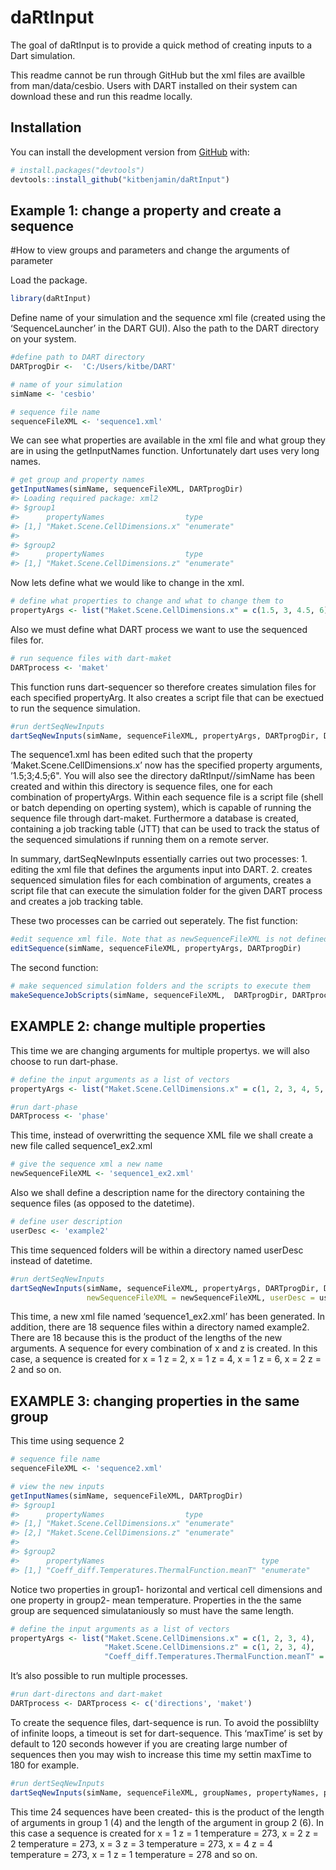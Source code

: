
<!-- README.md is generated from README.Rmd. Please edit that file -->

# daRtInput

<!-- badges: start -->

<!-- badges: end -->

The goal of daRtInput is to provide a quick method of creating inputs to
a Dart simulation.

This readme cannot be run through GitHub but the xml files are availble
from man/data/cesbio. Users with DART installed on their system can
download these and run this readme locally.

## Installation

You can install the development version from
[GitHub](https://github.com/) with:

``` r
# install.packages("devtools")
devtools::install_github("kitbenjamin/daRtInput")
```

## Example 1: change a property and create a sequence

\#How to view groups and parameters and change the arguments of
parameter

Load the package.

``` r
library(daRtInput)
```

Define name of your simulation and the sequence xml file (created using
the ‘SequenceLauncher’ in the DART GUI). Also the path to the DART
directory on your system.

``` r
#define path to DART directory
DARTprogDir <-  'C:/Users/kitbe/DART'

# name of your simulation
simName <- 'cesbio'

# sequence file name
sequenceFileXML <- 'sequence1.xml'
```

We can see what properties are available in the xml file and what group
they are in using the getInputNames function. Unfortunately dart uses
very long names.

``` r
# get group and property names
getInputNames(simName, sequenceFileXML, DARTprogDir)
#> Loading required package: xml2
#> $group1
#>      propertyNames                  type       
#> [1,] "Maket.Scene.CellDimensions.x" "enumerate"
#> 
#> $group2
#>      propertyNames                  type       
#> [1,] "Maket.Scene.CellDimensions.z" "enumerate"
```

Now lets define what we would like to change in the xml.

``` r
# define what properties to change and what to change them to 
propertyArgs <- list("Maket.Scene.CellDimensions.x" = c(1.5, 3, 4.5, 6))
```

Also we must define what DART process we want to use the sequenced files
for.

``` r
# run sequence files with dart-maket
DARTprocess <- 'maket'
```

This function runs dart-sequencer so therefore creates simulation files
for each specified propertyArg. It also creates a script file that can
be exectued to run the sequence simulation.

``` r
#run dertSeqNewInputs
dartSeqNewInputs(simName, sequenceFileXML, propertyArgs, DARTprogDir, DARTprocess)
```

The sequence1.xml has been edited such that the property
‘Maket.Scene.CellDimensions.x’ now has the specified property
arguments, ’1.5;3;4.5;6". You will also see the directory
daRtInput/<datettime>/simName has been created and within this directory
is sequence files, one for each combination of propertyArgs. Within each
sequence file is a script file (shell or batch depending on operting
system), which is capable of running the sequence file through
dart-maket. Furthermore a database is created, containing a job tracking
table (JTT) that can be used to track the status of the sequenced
simulations if running them on a remote server.

In summary, dartSeqNewInputs essentially carries out two processes: 1.
editing the xml file that defines the arguments input into DART. 2.
creates sequenced simulation files for each combination of arguments,
creates a script file that can execute the simulation folder for the
given DART process and creates a job tracking table.

These two processes can be carried out seperately. The fist
function:

``` r
#edit sequence xml file. Note that as newSequenceFileXML is not defined, sequenceFileXML will be overwritten
editSequence(simName, sequenceFileXML, propertyArgs, DARTprogDir)
```

The second function:

``` r
# make sequenced simulation folders and the scripts to execute them
makeSequenceJobScripts(simName, sequenceFileXML,  DARTprogDir, DARTprocess)
```

## EXAMPLE 2: change multiple properties

This time we are changing arguments for multiple propertys. we will also
choose to run dart-phase.

``` r
# define the input arguments as a list of vectors
propertyArgs <- list("Maket.Scene.CellDimensions.x" = c(1, 2, 3, 4, 5, 6), "Maket.Scene.CellDimensions.z" = c(2, 4, 6))

#run dart-phase
DARTprocess <- 'phase'
```

This time, instead of overwritting the sequence XML file we shall create
a new file called sequence1\_ex2.xml

``` r
# give the sequence xml a new name
newSequenceFileXML <- 'sequence1_ex2.xml'
```

Also we shall define a description name for the directory containing the
sequence files (as opposed to the datetime).

``` r
# define user description
userDesc <- 'example2'
```

This time sequenced folders will be within a directory named userDesc
instead of datetime.

``` r
#run dertSeqNewInputs
dartSeqNewInputs(simName, sequenceFileXML, propertyArgs, DARTprogDir, DARTprocess,
                 newSequenceFileXML = newSequenceFileXML, userDesc = userDesc)
```

This time, a new xml file named ‘sequence1\_ex2.xml’ has been generated.
In addition, there are 18 sequence files within a directory named
example2. There are 18 because this is the product of the lengths of the
new arguments. A sequence for every combination of x and z is created.
In this case, a sequence is created for x = 1 z = 2, x = 1 z = 4, x = 1
z = 6, x = 2 z = 2 and so on.

## EXAMPLE 3: changing properties in the same group

This time using sequence 2

``` r
# sequence file name
sequenceFileXML <- 'sequence2.xml'
```

``` r
# view the new inputs
getInputNames(simName, sequenceFileXML, DARTprogDir)
#> $group1
#>      propertyNames                  type       
#> [1,] "Maket.Scene.CellDimensions.x" "enumerate"
#> [2,] "Maket.Scene.CellDimensions.z" "enumerate"
#> 
#> $group2
#>      propertyNames                                   type       
#> [1,] "Coeff_diff.Temperatures.ThermalFunction.meanT" "enumerate"
```

Notice two properties in group1- horizontal and vertical cell dimensions
and one property in group2- mean temperature. Properties in the the same
group are sequenced simulataniously so must have the same length.

``` r
# define the input arguments as a list of vectors
propertyArgs <- list("Maket.Scene.CellDimensions.x" = c(1, 2, 3, 4), 
                     "Maket.Scene.CellDimensions.z" = c(1, 2, 3, 4), 
                     "Coeff_diff.Temperatures.ThermalFunction.meanT" = c(273, 278, 283, 288, 293, 298))
```

It’s also possible to run multiple processes.

``` r
#run dart-directons and dart-maket
DARTprocess <- DARTprocess <- c('directions', 'maket')
```

To create the sequence files, dart-sequence is run. To avoid the
possiblilty of infinite loops, a timeout is set for dart-sequence. This
‘maxTime’ is set by default to 120 seconds however if you are creating
large number of sequences then you may wish to increase this time my
settin maxTime to 180 for example.

``` r
#run dertSeqNewInputs
dartSeqNewInputs(simName, sequenceFileXML, groupNames, propertyNames, propertyArgs, DARTprogDir, DARTprocess, maxTime = 180)
```

This time 24 sequences have been created- this is the product of the
length of arguments in group 1 (4) and the length of the argument in
group 2 (6). In this case a sequence is created for x = 1 z = 1
temperature = 273, x = 2 z = 2 temperature = 273, x = 3 z = 3
temperature = 273, x = 4 z = 4 temperature = 273, x = 1 z = 1
temperature = 278 and so on.
